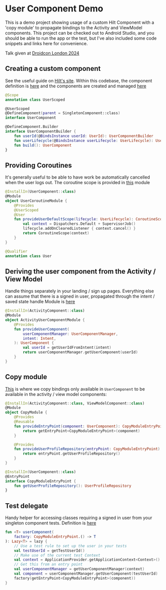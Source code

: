 # User Component Demo

This is a demo project showing usage of a custom Hilt Component with a 'copy module' to propagate bindings to the Activity and ViewModel components. This project
can be checked out to Android Studio, and you should be able to run the app or the test, but I've also included some code snippets and links here for convenience.

Talk given at [Droidcon London 2024](https://london.droidcon.com/steven-kideckel/)

## Creating a custom component

See the useful guide on [Hilt's site](https://dagger.dev/hilt/custom-components). Within this codebase, the component definition is 
[here](https://github.com/steviek/UserComponentDemo/blob/main/app/src/main/java/demo/usercomponent/di/user/UserComponent.kt) and the
components are created and managed [here](https://github.com/steviek/UserComponentDemo/blob/main/app/src/main/java/demo/usercomponent/di/user/UserComponentManager.kt#L20)

```kotlin
@Scope
annotation class UserScoped

@UserScoped
@DefineComponent(parent = SingletonComponent::class)
interface UserComponent

@DefineComponent.Builder
interface UserComponentBuilder {
    fun userId(@BindsInstance userId: UserId): UserComponentBuilder
    fun userLifecycle(@BindsInstance userLifecycle: UserLifecycle): UserComponentBuilder
    fun build(): UserComponent
}
```

## Providing Coroutines

It's generally useful to be able to have work be automatically cancelled when the user logs out. The coroutine scope is provided in 
[this](https://github.com/steviek/UserComponentDemo/blob/main/app/src/main/java/demo/usercomponent/di/user/UserCoroutineModule.kt) module

```kotlin
@InstallIn(UserComponent::class)
@Module
object UserCoroutineModule {
    @Provides
    @UserScoped
    @User
    fun provideUserDefaultScope(lifecycle: UserLifecycle): CoroutineScope {
        val context = Dispatchers.Default + SupervisorJob()
        lifecycle.addOnClearedListener { context.cancel() }
        return CoroutineScope(context)
    }
}

@Qualifier
annotation class User
```

## Deriving the user component from the Activity / View Model

Handle things separately in your landing / sign up pages. Everything else can assume that there is a signed in user, propagated through the intent / saved state handle
Module is [here](https://github.com/steviek/UserComponentDemo/blob/main/app/src/main/java/demo/usercomponent/di/activity/ActivityUserComponentModule.kt)

```kotlin
@InstallIn(ActivityComponent::class)
@Module
object ActivityUserComponentModule {
    @Provides
    fun provideUserComponent(
        userComponentManager: UserComponentManager,
        intent: Intent,
    ): UserComponent {
        val userId = getUserIdFromIntent(intent)
        return userComponentManager.getUserComponent(userId)
    }
}
```

## Copy module

[This](https://github.com/steviek/UserComponentDemo/blob/main/app/src/main/java/demo/usercomponent/di/user/UserComponentCopyModule.kt) is where we copy bindings only available in `UserComponent` to be available in the activity / view model components:

```kotlin
@InstallIn(ActivityComponent::class, ViewModelComponent::class)
@Module
object CopyModule {
    @Provides
    @Reusable
    fun provideEntryPoint(component: UserComponent): CopyModuleEntryPoint {
        return getEntryPoint<CopyModuleEntryPoint>(component)
    }

    @Provides
    fun provideUserProfileRepository(entryPoint: CopyModuleEntryPoint): UserProfileRepository {
        return entryPoint.getUserProfileRepository()
    }
}

@InstallIn(UserComponent::class)
@EntryPoint
interface CopyModuleEntryPoint {
    fun getUserProfileRepository(): UserProfileRepository
}
```

## Test delegate

Handy helper for accessing classes requiring a signed in user from your singleton component tests. Definition is [here](https://github.com/steviek/UserComponentDemo/blob/main/app/src/test/java/demo/usercomponent/UserComponentDelegate.kt)

```kotlin
fun <T> userComponent(
    factory: CopyModuleEntryPoint.() -> T
): Lazy<T> = lazy {
    // Use a test rule to set up the user in your tests
    val testUserId = getTestUserId()
    // Make use of the current test Context
    val context = ApplicationProvider.getApplicationContext<Context>()
    // Get this from an entry point
    val userComponentManager = getUserComponentManager(context)
    val component = userComponentManager.getUserComponent(testUserId)
    factory(getEntryPoint<CopyModuleEntryPoint>(component))
}
```
